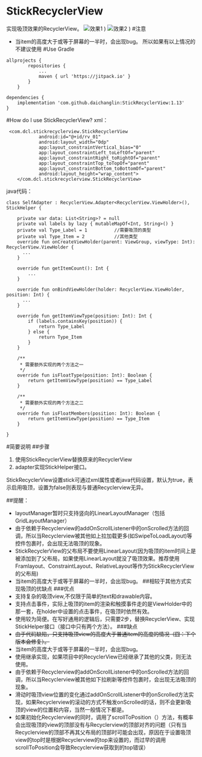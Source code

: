 # StickRecyclerView
实现吸顶效果的RecyclerView。
![效果1](https://upload-images.jianshu.io/upload_images/3882680-0c4b7f92d6994a64.gif?imageMogr2/auto-orient/strip)
)
![效果2](https://upload-images.jianshu.io/upload_images/3882680-8c0d3baf6ca60276.gif?imageMogr2/auto-orient/strip)
)
#注意
- 当item的高度大于或等于屏幕的一半时，会出现bug。
所以如果有以上情况的不建议使用
#Use Gradle
```
allprojects {
		repositories {
			...
			maven { url 'https://jitpack.io' }
		}
	}

dependencies {
    implementation 'com.github.daichanglin:StickRecyclerView:1.13'
}
```
#How do I use StickRecyclerView?
xml：
```
 <com.dcl.stickrecyclerview.StickRecyclerView
            android:id="@+id/rv_01"
            android:layout_width="0dp"
            app:layout_constraintVertical_bias="0"
            app:layout_constraintLeft_toLeftOf="parent"
            app:layout_constraintRight_toRightOf="parent"
            app:layout_constraintTop_toTopOf="parent"
            app:layout_constraintBottom_toBottomOf="parent"
            android:layout_height="wrap_content">
    </com.dcl.stickrecyclerview.StickRecyclerView>
```
java代码：
```
class SelfAdapter : RecyclerView.Adapter<RecyclerView.ViewHolder>(), StickHelper {

    private var data: List<String>? = null
    private val labels by lazy { mutableMapOf<Int, String>() }
    private val Type_Label = 1          //需要吸顶的类型
    private val Type_Item = 2           //其他类型
    override fun onCreateViewHolder(parent: ViewGroup, viewType: Int): RecyclerView.ViewHolder {
      ...
    }

    override fun getItemCount(): Int {
        ...
    }

    override fun onBindViewHolder(holder: RecyclerView.ViewHolder, position: Int) {
      ...
    }

    override fun getItemViewType(position: Int): Int {
        if (labels.containsKey(position)) {
            return Type_Label
        } else {
            return Type_Item
        }
    }
  
    /**
     * 需要额外实现的两个方法之一
     */
    override fun isFloatType(position: Int): Boolean {
        return getItemViewType(position) == Type_Label
    }

    /**
     * 需要额外实现的两个方法之二
     */
    override fun isFloatMembers(position: Int): Boolean {
        return getItemViewType(position) == Type_Item
    }

}
```
#简要说明
##步骤
1. 使用StickRecyclerView替换原来的RecyclerView
2. adapter实现StickHelper接口。

StickRecyclerView设置stick可通过xml属性或者java代码设置，默认为true，表示启用吸顶，设置为false则表现与普通Recyclerview无异。

##提醒：
- layoutManager暂时只支持竖向的LinearLayoutManager（包括GridLayoutManager）
- 由于依赖于Recyclerview的addOnScrollListener中的onScrolled方法的回调，所以当Recyclerview被其他如上拉加载更多(如SwipeToLoadLayout)等控件包裹时，会出现无法吸顶的现象。
- StickRecyclerView的父布局不要使用LinearLayout(因为吸顶的item时间上是被添加到了父布局，如果使用LinearLayout就没了吸顶效果。推荐使用Framlayout、ConstraintLayout、RelativeLayout等作为StickRecyclerView的父布局)
- 当item的高度大于或等于屏幕的一半时，会出现bug。
##相较于其他方式实现吸顶的优缺点
###优点
- 支持复杂的吸顶view,不仅限于简单的text和drawable内容。
- 支持点击事件，实际上吸顶的item的渲染和触摸事件走的是ViewHolder中的那一套，在holder中设置的点击事件，在吸顶时依然有效。
- 使用较为简便。在写好通用的逻辑后，只需要2步，替换RecyclerView、实现StickHelper接口（接口中只有两个方法）。
###缺点
- ~~由于代码缺陷，只支持吸顶view的高度大于普通item的高度的情况（囧：下个版本会修复）。~~
- 当item的高度大于或等于屏幕的一半时，会出现bug。
- 使用继承实现，如果项目中的RecyclerView已经继承了其他的父类，则无法使用。
- 由于依赖于Recyclerview的addOnScrollListener中的onScrolled方法的回调，所以当Recyclerview被其他如下拉刷新等控件包裹时，会出现无法吸顶的现象。
- 滑动时吸顶view位置的变化通过addOnScrollListener中的onScrolled方法实现，如果Recyclerview的滚动的方式不触发onScrolled的话，则不会更新吸顶的view的位置和内容，当然一般情况下都是。
- 如果初始化Recyclerview的同时，调用了scrollToPosition（）方法，有概率会出现吸顶的view的顶部没有与Recyclerview的顶部对齐的问题（只有当Recyclerview的顶部不再其父布局的顶部时可能会出现，原因在于设置吸顶view的top时是根据Recyclerview的top来设置的，而过早的调用scrollToPosition会导致Recyclerview获取到的top错误）
